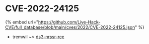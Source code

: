 # CVE-2022-24125
{% embed url="https://github.com/Live-Hack-CVE/full_database/blob/main/cves/2022/CVE-2022-24125.json" %}

* tremwil ~> [ds3-nrssr-rce](https://www.alice-snow.ru/2022/database/cve-2022-24125/ds3-nrssr-rce-tremwil)